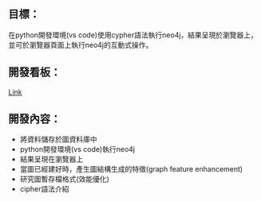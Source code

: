 ## 目標：
在python開發環境(vs code)使用cypher語法執行neo4j，結果呈現於瀏覽器上，並可於瀏覽器頁面上執行neo4j的互動式操作。

## 開發看板：
[Link](https://github.com/udothemath/ml_with_graph_algorithms/projects?type=beta)

## 開發內容：
- 將資料儲存於圖資料庫中
- python開發環境(vs code)執行neo4j
- 結果呈現在瀏覽器上
- 當圖已經建好時，產生圖結構生成的特徵(graph feature enhancement)
- 研究圖暫存檔格式(效能優化)
- cipher語法介紹